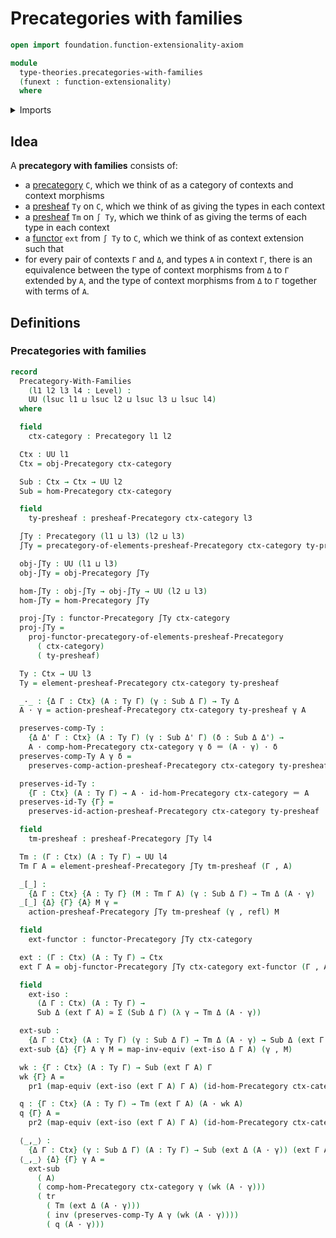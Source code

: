 # Precategories with families

```agda
open import foundation.function-extensionality-axiom

module
  type-theories.precategories-with-families
  (funext : function-extensionality)
  where
```

<details><summary>Imports</summary>

```agda
open import category-theory.functors-precategories funext
open import category-theory.precategories funext
open import category-theory.precategory-of-elements-of-a-presheaf funext
open import category-theory.presheaf-categories funext

open import foundation.dependent-pair-types
open import foundation.equivalences funext
open import foundation.identity-types funext
open import foundation.transport-along-identifications
open import foundation.universe-levels
```

</details>

## Idea

A **precategory with families** consists of:

- a [precategory](category-theory.precategories.md) `C`, which we think of as a
  category of contexts and context morphisms
- a [presheaf](category-theory.presheaf-categories.md) `Ty` on `C`, which we
  think of as giving the types in each context
- a [presheaf](category-theory.presheaf-categories.md) `Tm` on `∫ Ty`, which we
  think of as giving the terms of each type in each context
- a [functor](category-theory.functors-precategories.md) `ext` from `∫ Ty` to
  `C`, which we think of as context extension such that
- for every pair of contexts `Γ` and `Δ`, and types `A` in context `Γ`, there is
  an equivalence between the type of context morphisms from `Δ` to `Γ` extended
  by `A`, and the type of context morphisms from `Δ` to `Γ` together with terms
  of `A`.

## Definitions

### Precategories with families

```agda
record
  Precategory-With-Families
    (l1 l2 l3 l4 : Level) :
    UU (lsuc l1 ⊔ lsuc l2 ⊔ lsuc l3 ⊔ lsuc l4)
  where

  field
    ctx-category : Precategory l1 l2

  Ctx : UU l1
  Ctx = obj-Precategory ctx-category

  Sub : Ctx → Ctx → UU l2
  Sub = hom-Precategory ctx-category

  field
    ty-presheaf : presheaf-Precategory ctx-category l3

  ∫Ty : Precategory (l1 ⊔ l3) (l2 ⊔ l3)
  ∫Ty = precategory-of-elements-presheaf-Precategory ctx-category ty-presheaf

  obj-∫Ty : UU (l1 ⊔ l3)
  obj-∫Ty = obj-Precategory ∫Ty

  hom-∫Ty : obj-∫Ty → obj-∫Ty → UU (l2 ⊔ l3)
  hom-∫Ty = hom-Precategory ∫Ty

  proj-∫Ty : functor-Precategory ∫Ty ctx-category
  proj-∫Ty =
    proj-functor-precategory-of-elements-presheaf-Precategory
      ( ctx-category)
      ( ty-presheaf)

  Ty : Ctx → UU l3
  Ty = element-presheaf-Precategory ctx-category ty-presheaf

  _·_ : {Δ Γ : Ctx} (A : Ty Γ) (γ : Sub Δ Γ) → Ty Δ
  A · γ = action-presheaf-Precategory ctx-category ty-presheaf γ A

  preserves-comp-Ty :
    {Δ Δ' Γ : Ctx} (A : Ty Γ) (γ : Sub Δ' Γ) (δ : Sub Δ Δ') →
    A · comp-hom-Precategory ctx-category γ δ ＝ (A · γ) · δ
  preserves-comp-Ty A γ δ =
    preserves-comp-action-presheaf-Precategory ctx-category ty-presheaf γ δ A

  preserves-id-Ty :
    {Γ : Ctx} (A : Ty Γ) → A · id-hom-Precategory ctx-category ＝ A
  preserves-id-Ty {Γ} =
    preserves-id-action-presheaf-Precategory ctx-category ty-presheaf

  field
    tm-presheaf : presheaf-Precategory ∫Ty l4

  Tm : (Γ : Ctx) (A : Ty Γ) → UU l4
  Tm Γ A = element-presheaf-Precategory ∫Ty tm-presheaf (Γ , A)

  _[_] :
    {Δ Γ : Ctx} {A : Ty Γ} (M : Tm Γ A) (γ : Sub Δ Γ) → Tm Δ (A · γ)
  _[_] {Δ} {Γ} {A} M γ =
    action-presheaf-Precategory ∫Ty tm-presheaf (γ , refl) M

  field
    ext-functor : functor-Precategory ∫Ty ctx-category

  ext : (Γ : Ctx) (A : Ty Γ) → Ctx
  ext Γ A = obj-functor-Precategory ∫Ty ctx-category ext-functor (Γ , A)

  field
    ext-iso :
      (Δ Γ : Ctx) (A : Ty Γ) →
      Sub Δ (ext Γ A) ≃ Σ (Sub Δ Γ) (λ γ → Tm Δ (A · γ))

  ext-sub :
    {Δ Γ : Ctx} (A : Ty Γ) (γ : Sub Δ Γ) → Tm Δ (A · γ) → Sub Δ (ext Γ A)
  ext-sub {Δ} {Γ} A γ M = map-inv-equiv (ext-iso Δ Γ A) (γ , M)

  wk : {Γ : Ctx} (A : Ty Γ) → Sub (ext Γ A) Γ
  wk {Γ} A =
    pr1 (map-equiv (ext-iso (ext Γ A) Γ A) (id-hom-Precategory ctx-category))

  q : {Γ : Ctx} (A : Ty Γ) → Tm (ext Γ A) (A · wk A)
  q {Γ} A =
    pr2 (map-equiv (ext-iso (ext Γ A) Γ A) (id-hom-Precategory ctx-category))

  ⟨_,_⟩ :
    {Δ Γ : Ctx} (γ : Sub Δ Γ) (A : Ty Γ) → Sub (ext Δ (A · γ)) (ext Γ A)
  ⟨_,_⟩ {Δ} {Γ} γ A =
    ext-sub
      ( A)
      ( comp-hom-Precategory ctx-category γ (wk (A · γ)))
      ( tr
        ( Tm (ext Δ (A · γ)))
        ( inv (preserves-comp-Ty A γ (wk (A · γ))))
        ( q (A · γ)))
```
